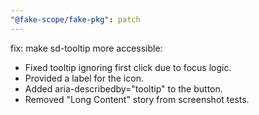 ```yaml
---
"@fake-scope/fake-pkg": patch
---
```


fix: make sd-tooltip more accessible:

- Fixed tooltip ignoring first click due to focus logic.
- Provided a label for the icon.
- Added aria-describedby="tooltip" to the button.
- Removed "Long Content" story from screenshot tests.
